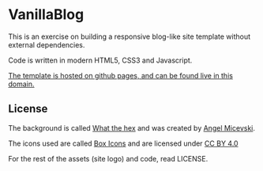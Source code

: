 # VanillaBlog

This is an exercise on building a responsive blog-like site template without external dependencies.

Code is written in modern HTML5, CSS3 and Javascript.

[The template is hosted on github pages, and can be found live in this domain.](http://leblog.tk)

## License

The background is called [What the hex](https://www.toptal.com/designers/subtlepatterns/what-the-hex/) and was created by [Angel Micevski](https://www.behance.net/micevskiangel).

The icons used are called [Box Icons](https://boxicons.com/) and are licensed under [CC BY 4.0](https://creativecommons.org/licenses/by/4.0/)



For the rest of the assets (site logo) and code, read LICENSE.